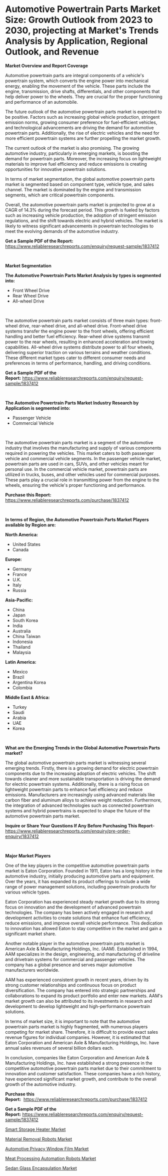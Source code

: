 <p><h1>Automotive Powertrain Parts Market Size: Growth Outlook from 2023 to 2030, projecting at Market's Trends Analysis by Application, Regional Outlook, and Revenue</h1></p><p><strong>Market Overview and Report Coverage</strong></p>
<p><p>Automotive powertrain parts are integral components of a vehicle's powertrain system, which converts the engine power into mechanical energy, enabling the movement of the vehicle. These parts include the engine, transmission, drive shafts, differentials, and other components that help deliver power to the wheels. They are crucial for the proper functioning and performance of an automobile.</p><p>The future outlook of the automotive powertrain parts market is expected to be positive. Factors such as increasing global vehicle production, stringent emission norms, growing consumer preference for fuel-efficient vehicles, and technological advancements are driving the demand for automotive powertrain parts. Additionally, the rise of electric vehicles and the need for more efficient powertrain systems are further propelling the market growth.</p><p>The current outlook of the market is also promising. The growing automotive industry, particularly in emerging markets, is boosting the demand for powertrain parts. Moreover, the increasing focus on lightweight materials to improve fuel efficiency and reduce emissions is creating opportunities for innovative powertrain solutions.</p><p>In terms of market segmentation, the global automotive powertrain parts market is segmented based on component type, vehicle type, and sales channel. The market is dominated by the engine and transmission segments, which are critical powertrain components.</p><p>Overall, the automotive powertrain parts market is projected to grow at a CAGR of 14.3% during the forecast period. This growth is fueled by factors such as increasing vehicle production, the adoption of stringent emission regulations, and the shift towards electric and hybrid vehicles. The market is likely to witness significant advancements in powertrain technologies to meet the evolving demands of the automotive industry.</p></p>
<p><strong>Get a Sample PDF of the Report:</strong> <a href="https://www.reliableresearchreports.com/enquiry/request-sample/1837412">https://www.reliableresearchreports.com/enquiry/request-sample/1837412</a></p>
<p>&nbsp;</p>
<p><strong>Market Segmentation</strong></p>
<p><strong>The Automotive Powertrain Parts Market Analysis by types is segmented into:</strong></p>
<p><ul><li>Front Wheel Drive</li><li>Rear Wheel Drive</li><li>All-wheel Drive</li></ul></p>
<p>&nbsp;</p>
<p><p>The automotive powertrain parts market consists of three main types: front-wheel drive, rear-wheel drive, and all-wheel drive. Front-wheel drive systems transfer the engine power to the front wheels, offering efficient handling and better fuel efficiency. Rear-wheel drive systems transmit power to the rear wheels, resulting in enhanced acceleration and towing capabilities. All-wheel drive systems distribute power to all four wheels, delivering superior traction on various terrains and weather conditions. These different market types cater to different consumer needs and preferences in terms of performance, handling, and driving conditions.</p></p>
<p><strong>Get a Sample PDF of the Report:</strong>&nbsp;<a href="https://www.reliableresearchreports.com/enquiry/request-sample/1837412">https://www.reliableresearchreports.com/enquiry/request-sample/1837412</a></p>
<p>&nbsp;</p>
<p><strong>The Automotive Powertrain Parts Market Industry Research by Application is segmented into:</strong></p>
<p><ul><li>Passenger Vehicle</li><li>Commercial Vehicle</li></ul></p>
<p>&nbsp;</p>
<p><p>The automotive powertrain parts market is a segment of the automotive industry that involves the manufacturing and supply of various components required in powering the vehicles. This market caters to both passenger vehicle and commercial vehicle segments. In the passenger vehicle market, powertrain parts are used in cars, SUVs, and other vehicles meant for personal use. In the commercial vehicle market, powertrain parts are utilized in trucks, buses, and other vehicles used for commercial purposes. These parts play a crucial role in transmitting power from the engine to the wheels, ensuring the vehicle's proper functioning and performance.</p></p>
<p><strong>Purchase this Report:</strong>&nbsp; <a href="https://www.reliableresearchreports.com/purchase/1837412">https://www.reliableresearchreports.com/purchase/1837412</a></p>
<p>&nbsp;</p>
<p><strong>In terms of Region, the Automotive Powertrain Parts Market Players available by Region are:</strong></p>
<p>
    <p> <strong> North America: </strong>
        <ul>
            <li>United States</li>
            <li>Canada</li>
        </ul>
        </p> 
    <p> <strong> Europe: </strong>
        <ul>
            <li>Germany</li>
            <li>France</li>
            <li>U.K.</li>
            <li>Italy</li>
            <li>Russia</li>
        </ul>
        </p> 
    <p> <strong> Asia-Pacific: </strong>
        <ul>
            <li>China</li>
            <li>Japan</li>
            <li>South Korea</li>
            <li>India</li>
            <li>Australia</li>
            <li>China Taiwan</li>
            <li>Indonesia</li>
            <li>Thailand</li>
            <li>Malaysia</li>
        </ul>
        </p> 
    <p> <strong> Latin America: </strong>
        <ul>
            <li>Mexico</li>
            <li>Brazil</li>
            <li>Argentina Korea</li>
            <li>Colombia</li>
        </ul>
        </p> 
    <p> <strong> Middle East & Africa: </strong>
        <ul>
            <li>Turkey</li>
            <li>Saudi</li>
            <li>Arabia</li>
            <li>UAE</li>
            <li>Korea</li>
        </ul>
    </p>
    </p>
<p>&nbsp;</p>
<p><strong>What are the Emerging Trends in the Global Automotive Powertrain Parts market?</strong></p>
<p><p>The global automotive powertrain parts market is witnessing several emerging trends. Firstly, there is a growing demand for electric powertrain components due to the increasing adoption of electric vehicles. The shift towards cleaner and more sustainable transportation is driving the demand for electric powertrain systems. Additionally, there is a rising focus on lightweight powertrain parts to enhance fuel efficiency and reduce emissions. Manufacturers are increasingly using advanced materials like carbon fiber and aluminum alloys to achieve weight reduction. Furthermore, the integration of advanced technologies such as connected powertrain systems and hybrid powertrains is expected to shape the future of the automotive powertrain parts market.</p></p>
<p><strong>Inquire or Share Your Questions If Any Before Purchasing This Report</strong>- <a href="https://www.reliableresearchreports.com/enquiry/pre-order-enquiry/1837412">https://www.reliableresearchreports.com/enquiry/pre-order-enquiry/1837412</a></p>
<p>&nbsp;</p>
<p><strong>Major Market Players</strong></p>
<p><p>One of the key players in the competitive automotive powertrain parts market is Eaton Corporation. Founded in 1911, Eaton has a long history in the automotive industry, initially producing automotive parts and equipment. Over the years, it has expanded its product offerings to include a wide range of power management solutions, including powertrain products for various vehicle types. </p><p>Eaton Corporation has experienced steady market growth due to its strong focus on innovation and the development of advanced powertrain technologies. The company has been actively engaged in research and development activities to create solutions that enhance fuel efficiency, reduce emissions, and improve overall vehicle performance. This dedication to innovation has allowed Eaton to stay competitive in the market and gain a significant market share.</p><p>Another notable player in the automotive powertrain parts market is American Axle & Manufacturing Holdings, Inc. (AAM). Established in 1994, AAM specializes in the design, engineering, and manufacturing of driveline and drivetrain systems for commercial and passenger vehicles. The company has a global presence and serves major automotive manufacturers worldwide.</p><p>AAM has experienced consistent growth in recent years, driven by its strong customer relationships and continuous focus on product diversification. The company has entered into strategic partnerships and collaborations to expand its product portfolio and enter new markets. AAM's market growth can also be attributed to its investments in research and development to develop lightweight and high-performance powertrain solutions.</p><p>In terms of market size, it is important to note that the automotive powertrain parts market is highly fragmented, with numerous players competing for market share. Therefore, it is difficult to provide exact sales revenue figures for individual companies. However, it is estimated that Eaton Corporation and American Axle & Manufacturing Holdings, Inc. have annual sales revenues of several billion dollars each.</p><p>In conclusion, companies like Eaton Corporation and American Axle & Manufacturing Holdings, Inc. have established a strong presence in the competitive automotive powertrain parts market due to their commitment to innovation and customer satisfaction. These companies have a rich history, have experienced significant market growth, and contribute to the overall growth of the automotive industry.</p></p>
<p><strong>Purchase this Report:</strong>&nbsp;&nbsp;<a href="https://www.reliableresearchreports.com/purchase/1837412">https://www.reliableresearchreports.com/purchase/1837412</a></p>
<p></p>
<p><strong>Get a Sample PDF of the Report:</strong>&nbsp;<a href="https://www.reliableresearchreports.com/enquiry/request-sample/1837412">https://www.reliableresearchreports.com/enquiry/request-sample/1837412</a></p>
<p><p><a href="https://medium.com/@adityalohrp23/smart-storage-heater-market-outlook-industry-overview-and-forecast-2023-to-2030-54fd5e75b2f1">Smart Storage Heater Market</a></p><p><a href="https://www.linkedin.com/pulse/decoding-material-removal-robots-market-deep-dive-latest-tvxof/">Material Removal Robots Market</a></p><p><a href="https://github.com/rahu1502/Market-Research-Report-List-1/blob/main/automotive-privacy-window-film-market.md">Automotive Privacy Window Film Market</a></p><p><a href="https://www.linkedin.com/pulse/decoding-meat-processing-automation-robots-market-deep-aio7f/">Meat Processing Automation Robots Market</a></p><p><a href="https://github.com/rahu1501/Market-Research-Report-List-1/blob/main/sedan-glass-encapsulation-market.md">Sedan Glass Encapsulation Market</a></p></p>